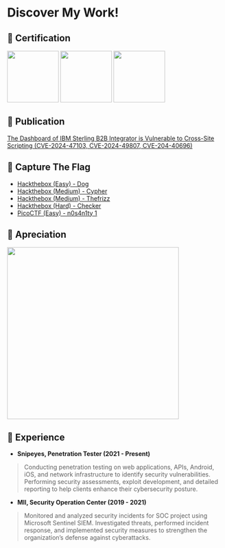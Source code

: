 # Discover My Work!
## 📜 Certification
<img src="https://github.com/user-attachments/assets/ba349c21-2207-43fc-8677-c8bd631f2846" height=120> <img src="https://github.com/user-attachments/assets/08c7dc04-f660-4697-b396-1d033df3dd5b" height=120> <img src="https://github.com/user-attachments/assets/27d1ea99-f282-403b-b146-2f96c56c5a53" height=120>


## 📑 Publication
[The Dashboard of IBM Sterling B2B Integrator is Vulnerable to Cross-Site Scripting (CVE-2024-47103, CVE-2024-49807, CVE-204-40696)](https://www.ibm.com/support/pages/node/7182011)


## 🏁 Capture The Flag
- [Hackthebox (Easy) - Dog](https://github.com/aldisat/hekdebok/blob/main/HTB%20Easy%20-%20Dog/Hackthebox%20-%20Dog.md)
- [Hackthebox (Medium) - Cypher](https://github.com/aldisat/hekdebok/blob/main/HTB%20Medium%20-%20Cypher/Hackthebox%20-%20Cypher.md)
- [Hackthebox (Medium) - Thefrizz](https://github.com/aldisat/hekdebok/blob/main/HTB%20Medium%20-%20TheFrizz/Hackthebox%20-%20TheFrizz.md)
- [Hackthebox (Hard) - Checker](https://github.com/aldisat/hekdebok/blob/main/HTB%20Hard%20-%20Checker/Hackthebox%20-%20Checker.md)
- [PicoCTF (Easy) - n0s4n1ty 1](https://github.com/aldisat/hekdebok/blob/main/PicoCTF%20Practice%20(Easy)%20-%20n0s4n1ty%201/n0s4n1ty%201.md)


## 🙌 Apreciation
<img src="https://github.com/user-attachments/assets/27efdb69-34b8-49a1-b1f8-a5ccbc7a13d1" width=400>


## 💼 Experience
- **Snipeyes, Penetration Tester (2021 - Present)**
> Conducting penetration testing on web applications, APIs, Android, iOS, and network infrastructure to identify security vulnerabilities. Performing security assessments, exploit development, and detailed reporting to help clients enhance their cybersecurity posture.
- **MII, Security Operation Center (2019 - 2021)**
> Monitored and analyzed security incidents for SOC project using Microsoft Sentinel SIEM. Investigated threats, performed incident response, and implemented security measures to strengthen the organization’s defense against cyberattacks.
